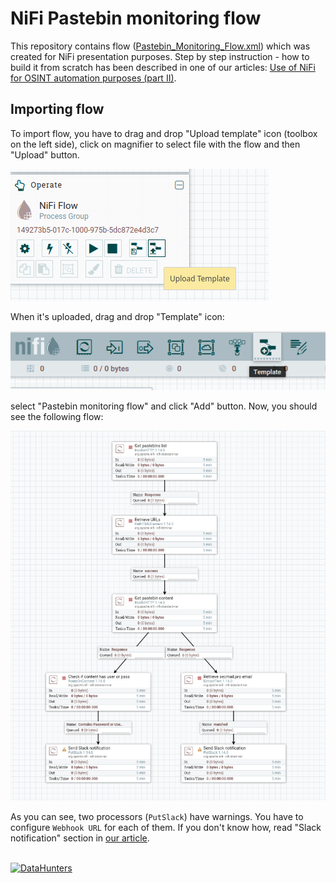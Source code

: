 # NiFi Pastebin monitoring flow

This repository contains flow (<a href="https://github.com/data-hunters/nifi-pastebin-monitoring-flow/blob/main/Pastebin_Monitoring_Flow.xml" target="_blank">Pastebin_Monitoring_Flow.xml</a>) which was created for NiFi presentation purposes. Step by step instruction - how to build it from scratch has been described in one of our articles: <a href="https://blog.datahunters.ai/2021/09/use-of-nifi-for-osint-automation-purposes-part-ii" target="_blank">Use of NiFi for OSINT automation purposes (part II)</a>.

## Importing flow
To import flow, you have to drag and drop "Upload template" icon (toolbox on the left side), click on magnifier to select file with the flow and then "Upload" button.

![Toolbox with "Upload template" button](https://github.com/data-hunters/nifi-pastebin-monitoring-flow/blob/main/assets/upload_template.png?raw=true)

When it's uploaded, drag and drop "Template" icon:

![Template](https://github.com/data-hunters/nifi-pastebin-monitoring-flow/blob/main/assets/import_template.png?raw=true)

select "Pastebin monitoring flow" and click "Add" button.
Now, you should see the following flow:

![Pastebin monitoring flow](https://github.com/data-hunters/nifi-pastebin-monitoring-flow/blob/main/assets/imported_flow.png?raw=true)

As you can see, two processors (`PutSlack`) have warnings. You have to configure `Webhook URL` for each of them. If you don't know how, read "Slack notification" section in <a href="https://blog.datahunters.ai/2021/09/use-of-nifi-for-osint-automation-purposes-part-ii" target="_blank">our article</a>.
<br/>
<br/>

[![DataHunters](http://datahunters.ai/assets/images/logo_full_small.png)](http://datahunters.ai)